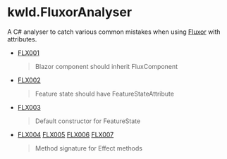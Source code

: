 # kwld.FluxorAnalyser
A C# analyser to catch various common mistakes 
when using [Fluxor](https://github.com/mrpmorris/Fluxor/tree/master)
with attributes.

- [FLX001](./Rules/FLX001.md)
  > Blazor component should inherit FluxComponent
- [FLX002](./Rules/FLX002.md)
  >Feature state should have FeatureStateAttribute
- [FLX003](./Rules/FLX003.md)
  > Default constructor for FeatureState
- [FLX004](./Rules/FLX004.md) [FLX005](./Rules/FLX005.md) [FLX006](./Rules/FLX006.md) [FLX007](./Rules/FLX007.md)
  >  Method signature for Effect methods
